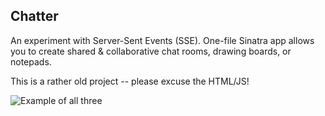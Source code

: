 Chatter
--------

An experiment with Server-Sent Events (SSE). One-file Sinatra app allows you to create shared & collaborative chat rooms, drawing boards, or notepads.

This is a rather old project -- please excuse the HTML/JS!

![Example of all three](http://danhassin.com/img/chatter.png)